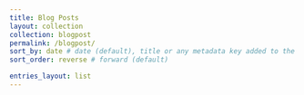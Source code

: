 ```yaml
---
title: Blog Posts
layout: collection
collection: blogpost
permalink: /blogpost/
sort_by: date # date (default), title or any metadata key added to the collection's documents
sort_order: reverse # forward (default)

entries_layout: list
---
```



